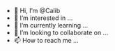 - 👋 Hi, I’m @Calib
- 👀 I’m interested in ...
- 🌱 I’m currently learning ...
- 💞️ I’m looking to collaborate on ...
- 📫 How to reach me ...

<!---
Calib/Calib is a ✨ special ✨ repository because its `README.md` (this file) appears on your GitHub profile.
You can click the Preview link to take a look at your changes.
--->
